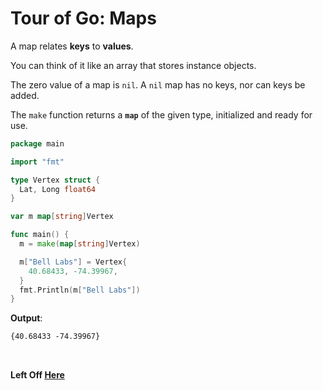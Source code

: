 # Tour of Go: Maps

A map relates **keys** to **values**.

You can think of it like an array that stores instance objects.

The zero value of a map is `nil`.
A `nil` map has no keys, nor can keys be added.

The `make` function returns a **`map`** of the given type, initialized and ready for use.

```go
package main

import "fmt"

type Vertex struct {
  Lat, Long float64
}

var m map[string]Vertex

func main() {
  m = make(map[string]Vertex)

  m["Bell Labs"] = Vertex{
    40.68433, -74.39967,
  }
  fmt.Println(m["Bell Labs"])
}

```

**Output**:

```txt
{40.68433 -74.39967}
```

</br>

**Left Off [Here](<https://tour.golang.org/moretypes/19>)**